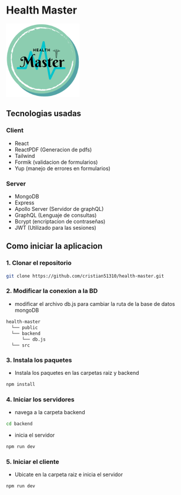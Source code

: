 # Health Master
<img src="./public/logo.png" alt="texto alternativo" width="200" height="200">

## Tecnologias usadas

### Client
- React
- ReactPDF (Generacion de pdfs)
- Tailwind
- Formik (validacion de formularios)
- Yup (manejo de errores en formularios)

### Server
- MongoDB
- Express
- Apollo Server (Servidor de graphQL)
- GraphQL (Lenguaje de consultas)
- Bcrypt (encriptacion de contraseñas)
- JWT (Utilizado para las sesiones)

## Como iniciar la aplicacion

### 1. Clonar el repositorio
```bash
git clone https://github.com/cristian51310/health-master.git
```

### 2. Modificar la conexion a la BD
  - modificar el archivo db.js para cambiar la ruta de la base de datos mongoDB
  ```
health-master
    └── public
    └── backend
        └── db.js
    └── src
```

### 3. Instala los paquetes
- Instala los paquetes en las carpetas raiz y backend
```bash
npm install
```

### 4. Iniciar los servidores
- navega a la carpeta backend
```bash
cd backend
```
- inicia el servidor
```bash
npm run dev
```

### 5. Iniciar el cliente
- Ubicate en la carpeta raiz e inicia el servidor
```bash
npm run dev
```